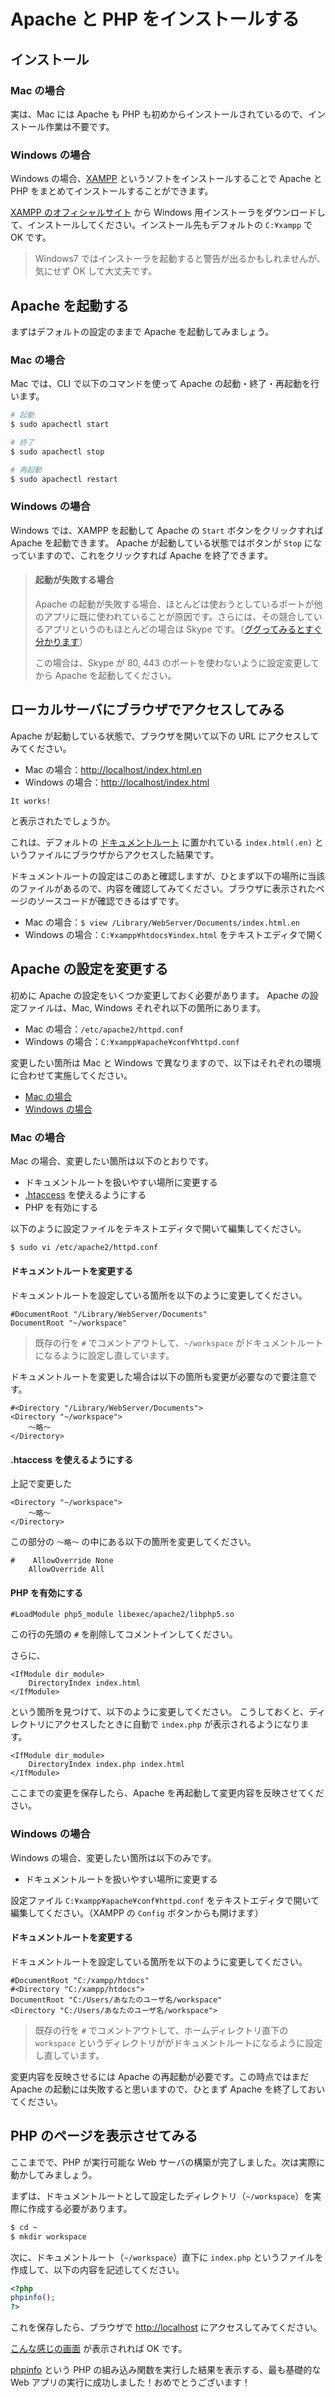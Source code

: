 # Apache と PHP をインストールする

## インストール

### Mac の場合

実は、Mac には Apache も PHP も初めからインストールされているので、インストール作業は不要です。

### Windows の場合

Windows の場合、[XAMPP](http://ja.wikipedia.org/wiki/XAMPP) というソフトをインストールすることで Apache と PHP をまとめてインストールすることができます。

[XAMPP のオフィシャルサイト](https://www.apachefriends.org/jp/index.html) から Windows 用インストーラをダウンロードして、インストールしてください。インストール先もデフォルトの `C:¥xampp` で OK です。

> Windows7 ではインストーラを起動すると警告が出るかもしれませんが、気にせず OK して大丈夫です。

## Apache を起動する

まずはデフォルトの設定のままで Apache を起動してみましょう。

### Mac の場合

Mac では、CLI で以下のコマンドを使って Apache の起動・終了・再起動を行います。

```bash
# 起動
$ sudo apachectl start

# 終了
$ sudo apachectl stop

# 再起動
$ sudo apachectl restart
```

### Windows の場合

Windows では、XAMPP を起動して Apache の `Start` ボタンをクリックすれば Apache を起動できます。
Apache が起動している状態ではボタンが `Stop` になっていますので、これをクリックすれば Apache を終了できます。

> #### 起動が失敗する場合
>
> Apache の起動が失敗する場合、ほとんどは使おうとしているポートが他のアプリに既に使われていることが原因です。さらには、その競合しているアプリというのもほとんどの場合は Skype です。（[ググってみるとすぐ分かります](https://www.google.co.jp/search?q=xampp+apache+%E8%B5%B7%E5%8B%95%E3%81%A7%E3%81%8D%E3%81%AA%E3%81%84&oq=xampp+apache+%E8%B5%B7%E5%8B%95%E3%81%A7%E3%81%8D%E3%81%AA%E3%81%84&aqs=chrome..69i57.8608j0j4&sourceid=chrome&es_sm=119&ie=UTF-8)）
>
> この場合は、Skype が 80, 443 のポートを使わないように設定変更してから Apache を起動してください。

## ローカルサーバにブラウザでアクセスしてみる

Apache が起動している状態で、ブラウザを開いて以下の URL にアクセスしてみてください。

* Mac の場合：[http://localhost/index.html.en](http://localhost/index.html.en)
* Windows の場合：[http://localhost/index.html](http://localhost/index.html)

```
It works!
```

と表示されたでしょうか。

これは、デフォルトの [ドキュメントルート](http://e-words.jp/w/E38389E382ADE383A5E383A1E383B3E38388E383ABE383BCE38388.html) に置かれている `index.html(.en)` というファイルにブラウザからアクセスした結果です。

ドキュメントルートの設定はこのあと確認しますが、ひとまず以下の場所に当該のファイルがあるので、内容を確認してみてください。ブラウザに表示されたページのソースコードが確認できるはずです。

* Mac の場合：`$ view /Library/WebServer/Documents/index.html.en`
* Windows の場合：`C:¥xampp¥htdocs¥index.html` をテキストエディタで開く

## Apache の設定を変更する

初めに Apache の設定をいくつか変更しておく必要があります。
Apache の設定ファイルは、Mac, Windows それぞれ以下の箇所にあります。

* Mac の場合：`/etc/apache2/httpd.conf`
* Windows の場合：`C:¥xampp¥apache¥conf¥httpd.conf`

変更したい箇所は Mac と Windows で異なりますので、以下はそれぞれの環境に合わせて実施してください。

* [Mac の場合](#mac)
* [Windows の場合](#win)

<a name="mac"></a>
### Mac の場合

Mac の場合、変更したい箇所は以下のとおりです。

* ドキュメントルートを扱いやすい場所に変更する
* [.htaccess](http://e-words.jp/w/2Ehtaccess.html) を使えるようにする
* PHP を有効にする

以下のように設定ファイルをテキストエディタで開いて編集してください。

```bash
$ sudo vi /etc/apache2/httpd.conf
```

#### ドキュメントルートを変更する

ドキュメントルートを設定している箇所を以下のように変更してください。

```
#DocumentRoot "/Library/WebServer/Documents"
DocumentRoot "~/workspace"
```

> 既存の行を `#` でコメントアウトして、`~/workspace` がドキュメントルートになるように設定し直しています。

ドキュメントルートを変更した場合は以下の箇所も変更が必要なので要注意です。

```
#<Directory "/Library/WebServer/Documents">
<Directory "~/workspace">
    〜略〜
</Directory>
```

#### .htaccess を使えるようにする

上記で変更した

```
<Directory "~/workspace">
    〜略〜
</Directory>
```

この部分の `〜略〜` の中にある以下の箇所を変更してください。

```
#    AllowOverride None
    AllowOverride All
```

#### PHP を有効にする

```
#LoadModule php5_module libexec/apache2/libphp5.so
```

この行の先頭の `#` を削除してコメントインしてください。

さらに、

```
<IfModule dir_module>
    DirectoryIndex index.html
</IfModule>
```

という箇所を見つけて、以下のように変更してください。
こうしておくと、ディレクトリにアクセスしたときに自動で `index.php` が表示されるようになります。

```
<IfModule dir_module>
    DirectoryIndex index.php index.html
</IfModule>
```

ここまでの変更を保存したら、Apache を再起動して変更内容を反映させてください。

<a name="win"></a>
### Windows の場合

Windows の場合、変更したい箇所は以下のみです。

* ドキュメントルートを扱いやすい場所に変更する

設定ファイル `C:¥xampp¥apache¥conf¥httpd.conf` をテキストエディタで開いて編集してください。（XAMPP の `Config` ボタンからも開けます）

#### ドキュメントルートを変更する

ドキュメントルートを設定している箇所を以下のように変更してください。

```
#DocumentRoot "C:/xampp/htdocs"
#<Directory "C:/xampp/htdocs">
DocumentRoot "C:/Users/あなたのユーザ名/workspace"
<Directory "C:/Users/あなたのユーザ名/workspace">
```

> 既存の行を `#` でコメントアウトして、ホームディレクトリ直下の `workspace` というディレクトリががドキュメントルートになるように設定し直しています。

変更内容を反映させるには Apache の再起動が必要です。この時点ではまだ Apache の起動には失敗すると思いますので、ひとまず Apache を終了しておいてください。

## PHP のページを表示させてみる

ここまでで、PHP が実行可能な Web サーバの構築が完了しました。次は実際に動かしてみましょう。

まずは、ドキュメントルートとして設定したディレクトリ（`~/workspace`）を実際に作成する必要があります。

```bash
$ cd ~
$ mkdir workspace
```

次に、ドキュメントルート（`~/workspace`）直下に `index.php` というファイルを作成して、以下の内容を記述してください。

```php
<?php
phpinfo();
?>
```

これを保存したら、ブラウザで [http://localhost](http://localhost) にアクセスしてみてください。

[こんな感じの画面](https://www.google.co.jp/search?q=phpinfo&tbm=isch#tbm=isch&q=phpinfo&imgdii=_) が表示されれば OK です。

[phpinfo](http://php.net/manual/ja/function.phpinfo.php) という PHP の組み込み関数を実行した結果を表示する、最も基礎的な Web アプリの実行に成功しました！おめでとうございます！
